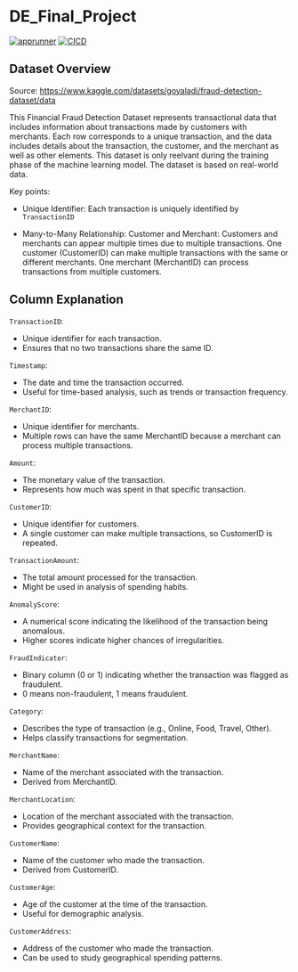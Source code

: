 # DE_Final_Project
[![apprunner](https://github.com/nzarama-kouadio/DE_Final_Project/actions/workflows/apprunner.yml/badge.svg)](https://github.com/nzarama-kouadio/DE_Final_Project/actions/workflows/apprunner.yml)
[![CICD](https://github.com/nzarama-kouadio/DE_Final_Project/actions/workflows/CICD.yml/badge.svg)](https://github.com/nzarama-kouadio/DE_Final_Project/actions/workflows/CICD.yml)
## Dataset Overview

Source: https://www.kaggle.com/datasets/goyaladi/fraud-detection-dataset/data

This  Financial Fraud Detection Dataset represents transactional data that includes information about transactions made by customers with merchants. Each row corresponds to a unique transaction, and the data includes details about the transaction, the customer, and the merchant as well as other elements. This dataset is only reelvant during the training phase of the machine learning model.  The dataset is based on real-world data. 

Key points:

- Unique Identifier: Each transaction is uniquely identified by `TransactionID`

- Many-to-Many Relationship:
Customer and Merchant: Customers and merchants can appear multiple times due to multiple transactions.
One customer (CustomerID) can make multiple transactions with the same or different merchants.
One merchant (MerchantID) can process transactions from multiple customers.


## Column Explanation

`TransactionID`:
- Unique identifier for each transaction.
- Ensures that no two transactions share the same ID.

`Timestamp`:
- The date and time the transaction occurred.
- Useful for time-based analysis, such as trends or transaction frequency.

`MerchantID`:
- Unique identifier for merchants.
- Multiple rows can have the same MerchantID because a merchant can process multiple transactions.

`Amount`:
- The monetary value of the transaction.
- Represents how much was spent in that specific transaction.

`CustomerID`:
- Unique identifier for customers.
- A single customer can make multiple transactions, so CustomerID is repeated.

`TransactionAmount`:
- The total amount processed for the transaction.
- Might be used in analysis of spending habits.

`AnomalyScore`:
- A numerical score indicating the likelihood of the transaction being anomalous.
- Higher scores indicate higher chances of irregularities.

`FraudIndicator`:
- Binary column (0 or 1) indicating whether the transaction was flagged as fraudulent.
- 0 means non-fraudulent, 1 means fraudulent.

`Category`:
- Describes the type of transaction (e.g., Online, Food, Travel, Other).
- Helps classify transactions for segmentation.

`MerchantName`:
- Name of the merchant associated with the transaction.
- Derived from MerchantID.

`MerchantLocation`:
- Location of the merchant associated with the transaction.
- Provides geographical context for the transaction.

`CustomerName`:
- Name of the customer who made the transaction.
- Derived from CustomerID.

`CustomerAge`:
- Age of the customer at the time of the transaction.
- Useful for demographic analysis.

`CustomerAddress`:
- Address of the customer who made the transaction.
- Can be used to study geographical spending patterns.


